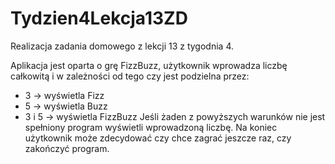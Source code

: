 ﻿# Tydzien4Lekcja13ZD
Realizacja zadania domowego z lekcji 13 z tygodnia 4.

Aplikacja jest oparta o grę FizzBuzz, użytkownik wprowadza liczbę całkowitą i w zależności od tego czy jest podzielna przez:
- 3 -> wyświetla Fizz
- 5 -> wyświetla Buzz
- 3 i 5 -> wyświetla FizzBuzz
Jeśli żaden z powyższych warunków nie jest spełniony program wyświetli wprowadzoną liczbę. Na koniec użytkownik może zdecydować czy chce zagrać jeszcze raz, czy zakończyć program.

